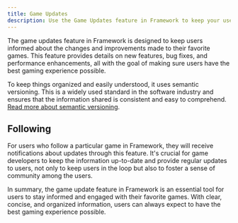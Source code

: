 ```yaml
---
title: Game Updates
description: Use the Game Updates feature in Framework to keep your users informed about the latest updates to your game.
---
```


The game updates feature in Framework is designed to keep users informed about the changes and improvements made to their favorite games. This feature provides details on new features, bug fixes, and performance enhancements, all with the goal of making sure users have the best gaming experience possible.

To keep things organized and easily understood, it uses semantic versioning. This is a widely used standard in the software industry and ensures that the information shared is consistent and easy to comprehend. [Read more about semantic versioning](https://semver.org/).

## Following

For users who follow a particular game in Framework, they will receive notifications about updates through this feature. It's crucial for game developers to keep the information up-to-date and provide regular updates to users, not only to keep users in the loop but also to foster a sense of community among the users.

In summary, the game update feature in Framework is an essential tool for users to stay informed and engaged with their favorite games. With clear, concise, and organized information, users can always expect to have the best gaming experience possible.
